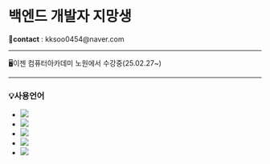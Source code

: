 <h1>백엔드 개발자 지망생</h1>
<p>📧<strong>contact</strong> : kksoo0454@naver.com</p>
<hr>
<p>🖥️이젠 컴퓨터아카데미 노원에서 수강중(25.02.27~)</p>
<hr>
<h3>💡사용언어</h3>
<ul>
    <li><img src="https://img.shields.io/badge/HTML5-E34F26?style=flat-square&logo=html5&logoColor=fff"/></li>
    <li><img src="https://img.shields.io/badge/CSS3-1572B6?style=flat-square&logo=css3&logoColor=fff"/></li>
    <li><img src="https://img.shields.io/badge/JavaScript-F7DF1E?style=flat-square&logo=JavaScript&logoColor=fff"/></li>
    <li><img src="https://img.shields.io/badge/jQuery-0769AD?style=flat-square&logo=jQuery&logoColor=fff"/></li>
    <li><img src="https://img.shields.io/badge/React-61DAFB?style=flat-square&logo=React&logoColor=fff"/></li>
</ul>
